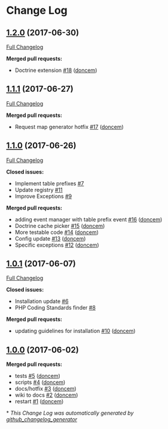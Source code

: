 # Change Log

## [1.2.0](https://github.com/doncem/xFrame/tree/1.2.0) (2017-06-30)
[Full Changelog](https://github.com/doncem/xFrame/compare/1.1.1...1.2.0)

**Merged pull requests:**

- Doctrine extension [\#18](https://github.com/doncem/xFrame/pull/18) ([doncem](https://github.com/doncem))

## [1.1.1](https://github.com/doncem/xFrame/tree/1.1.1) (2017-06-27)
[Full Changelog](https://github.com/doncem/xFrame/compare/1.1.0...1.1.1)

**Merged pull requests:**

- Request map generator hotfix [\#17](https://github.com/doncem/xFrame/pull/17) ([doncem](https://github.com/doncem))

## [1.1.0](https://github.com/doncem/xFrame/tree/1.1.0) (2017-06-26)
[Full Changelog](https://github.com/doncem/xFrame/compare/1.0.1...1.1.0)

**Closed issues:**

- Implement table prefixes [\#7](https://github.com/doncem/xFrame/issues/7)
- Update registry [\#11](https://github.com/doncem/xFrame/issues/11)
- Improve Exceptions [\#9](https://github.com/doncem/xFrame/issues/9)

**Merged pull requests:**

- adding event manager with table prefix event [\#16](https://github.com/doncem/xFrame/pull/16) ([doncem](https://github.com/doncem))
- Doctrine cache picker [\#15](https://github.com/doncem/xFrame/pull/15) ([doncem](https://github.com/doncem))
- More testable code [\#14](https://github.com/doncem/xFrame/pull/14) ([doncem](https://github.com/doncem))
- Config update [\#13](https://github.com/doncem/xFrame/pull/13) ([doncem](https://github.com/doncem))
- Specific exceptions [\#12](https://github.com/doncem/xFrame/pull/12) ([doncem](https://github.com/doncem))

## [1.0.1](https://github.com/doncem/xFrame/tree/1.0.1) (2017-06-07)
[Full Changelog](https://github.com/doncem/xFrame/compare/1.0.0...1.0.1)

**Closed issues:**

- Installation update [\#6](https://github.com/doncem/xFrame/issues/6)
- PHP Coding Standards finder [\#8](https://github.com/doncem/xFrame/issues/8)

**Merged pull requests:**

- updating guidelines for installation [\#10](https://github.com/doncem/xFrame/pull/10) ([doncem](https://github.com/doncem))

## [1.0.0](https://github.com/doncem/xFrame/tree/1.0.0) (2017-06-02)
**Merged pull requests:**

- tests [\#5](https://github.com/doncem/xFrame/pull/5) ([doncem](https://github.com/doncem))
- scripts [\#4](https://github.com/doncem/xFrame/pull/4) ([doncem](https://github.com/doncem))
- docs/hotfix [\#3](https://github.com/doncem/xFrame/pull/3) ([doncem](https://github.com/doncem))
- wiki to docs [\#2](https://github.com/doncem/xFrame/pull/2) ([doncem](https://github.com/doncem))
- restart [\#1](https://github.com/doncem/xFrame/pull/1) ([doncem](https://github.com/doncem))



\* *This Change Log was automatically generated by [github_changelog_generator](https://github.com/skywinder/Github-Changelog-Generator)*
